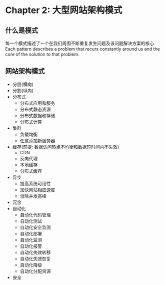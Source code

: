 # Chapter 2: 大型网站架构模式

## 什么是模式
每一个模式描述了一个在我们周围不断重复发生问题及该问题解决方案的核心.
Each pattern describes a problem that recurs constantly around us and the core of the solution to that problem.

## 网站架构模式 
* 分层(横向)
* 分割(纵向)
* 分布式
    - 分布式应用和服务
    - 分布式静态资源
    - 分布式数据和存储
    - 分布式计算
* 集群
    - 负载均衡
    - 任意添加新服务器
* 缓存(前提: 数据访问热点不均衡和数据短时间内不失效)
    - CDN
    - 反向代理
    - 本地缓存
    - 分布式缓存
* 异步
    - 提高系统可用性
    - 加快网站相应速度
    - 消除并发高峰
* 冗余
* 自动化
    - 自动化代码管理
    - 自动化测试
    - 自动化安全监测
    - 自动化部署
    - 自动化监测
    - 自动化报警
    - 自动化失效转移
    - 自动化失效恢复
    - 自动化降级
    - 自动化分配资源
* 安全
    